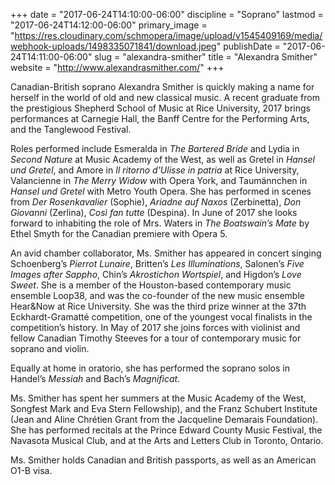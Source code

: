 +++
date = "2017-06-24T14:10:00-06:00"
discipline = "Soprano"
lastmod = "2017-06-24T14:12:00-06:00"
primary_image = "https://res.cloudinary.com/schmopera/image/upload/v1545409169/media/webhook-uploads/1498335071841/download.jpeg"
publishDate = "2017-06-24T14:11:00-06:00"
slug = "alexandra-smither"
title = "Alexandra Smither"
website = "http://www.alexandrasmither.com/"
+++

Canadian-British soprano Alexandra Smither is quickly making a name for herself in the world of old and new classical music. A recent graduate from the prestigious Shepherd School of Music at Rice University, 2017 brings performances at Carnegie Hall, the Banff Centre for the Performing Arts, and the Tanglewood Festival.

Roles performed include Esmeralda in *The Bartered Bride* and Lydia in *Second Nature* at Music Academy of the West, as well as Gretel in *Hansel und Gretel*, and Amore in *Il ritorno d’Ulisse in patria* at Rice University, Valancienne in *The Merry Widow* with Opera York, and Taumännchen in *Hansel und Gretel* with Metro Youth Opera. She has performed in scenes from *Der Rosenkavalier* (Sophie), *Ariadne auf Naxos* (Zerbinetta), *Don Giovanni* (Zerlina), *Così fan tutte* (Despina). In June of 2017 she looks forward to inhabiting the role of Mrs. Waters in *The Boatswain’s Mate* by Ethel Smyth for the Canadian premiere with Opera 5.

An avid chamber collaborator, Ms. Smither has appeared in concert singing Schoenberg’s *Pierrot Lunaire*, Britten’s *Les Illuminations*, Salonen’s *Five Images after Sappho*, Chin’s *Akrostichon Wortspiel*, and Higdon’s *Love Sweet*. She is a member of the Houston-based contemporary music ensemble Loop38, and was the co-founder of the new music ensemble Hear&Now at Rice University. She was the third prize winner at the 37th Eckhardt-Gramatté competition, one of the youngest vocal finalists in the competition’s history. In May of 2017 she joins forces with violinist and fellow Canadian Timothy Steeves for a tour of contemporary music for soprano and violin.

Equally at home in oratorio, she has performed the soprano solos in Handel’s *Messiah* and Bach’s *Magnificat*.

Ms. Smither has spent her summers at the Music Academy of the West, Songfest Mark and Eva Stern Fellowship), and the Franz Schubert Institute (Jean and Aline Chrétien Grant from the Jacqueline Demarais Foundation). She has performed recitals at the Prince Edward County Music Festival, the Navasota Musical Club, and at the Arts and Letters Club in Toronto, Ontario.

Ms. Smither holds Canadian and British passports, as well as an American O1-B visa.
